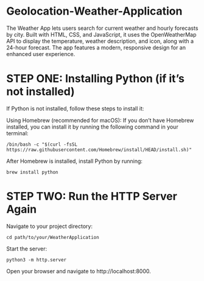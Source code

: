 # Geolocation-Weather-Application
The Weather App lets users search for current weather and hourly forecasts by city. Built with HTML, CSS, and JavaScript, it uses the OpenWeatherMap API to display the temperature, weather description, and icon, along with a 24-hour forecast. The app features a modern, responsive design for an enhanced user experience.

# STEP ONE: Installing Python (if it’s not installed)

If Python is not installed, follow these steps to install it:

Using Homebrew (recommended for macOS):
If you don’t have Homebrew installed, you can install it by running the following command in your terminal:
    
    /bin/bash -c "$(curl -fsSL https://raw.githubusercontent.com/Homebrew/install/HEAD/install.sh)"

After Homebrew is installed, install Python by running:

    brew install python


# STEP TWO: Run the HTTP Server Again

Navigate to your project directory:

    cd path/to/your/WeatherApplication

Start the server:

    python3 -m http.server

Open your browser and navigate to http://localhost:8000.
